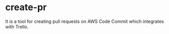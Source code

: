 # create-pr

It is a tool for creating pull requests on AWS Code Commit which integrates with Trello.
